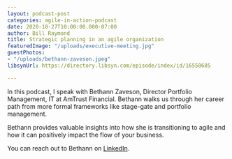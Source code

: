 ```yaml
---
layout: podcast-post
categories: agile-in-action-podcast
date: 2020-10-27T10:00:00.000-07:00
author: Bill Raymond
title: Strategic planning in an agile organization
featuredImage: "/uploads/executive-meeting.jpg"
guestPhotos:
- "/uploads/bethann-zaveson.jpeg"
libsynUrl: https://directory.libsyn.com/episode/index/id/16558685

---
```

In this podcast, I speak with Bethann Zaveson, Director Portfolio Management, IT at AmTrust Financial. Bethann walks us through her career path from more formal frameworks like stage-gate and portfolio management.

Bethann provides valuable insights into how she is transitioning to agile and how it can positively impact the flow of your business.

You can reach out to Bethann on [LinkedIn](https://www.linkedin.com/in/bethannzaveson/ "LinkedIn"). 